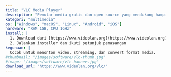 ```yaml
---
title: "VLC Media Player"
description: "Pemutar media gratis dan open source yang mendukung hampir semua format audio-video."
kategori: "multimedia"
os: ["Windows", "macOS", "Linux", "Android", "iOS"]
hardware: "RAM 1GB, CPU 1GHz"
install: |
  1. Download dari [https://www.videolan.org](https://www.videolan.org)
  2. Jalankan installer dan ikuti petunjuk pemasangan
kegunaan: |
  Cocok untuk menonton video, streaming, dan convert format media.
#thumbnail: "/images/software/vlc-thumb.jpg"
#image: "/images/software/vlc-banner.jpg"
download_url: "https://www.videolan.org/vlc/"
---
```

